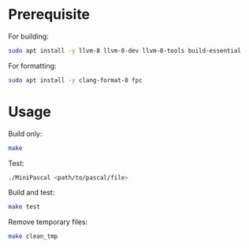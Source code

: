 # Prerequisite

For building:

```bash
sudo apt install -y llvm-8 llvm-8-dev llvm-8-tools build-essential
```

For formatting:

```bash
sudo apt install -y clang-format-8 fpc
```

# Usage

Build only:

```bash
make
```

Test:

```bash
./MiniPascal <path/to/pascal/file>
```

Build and test:

```bash
make test
```

Remove temporary files:

```bash
make clean_tmp
```